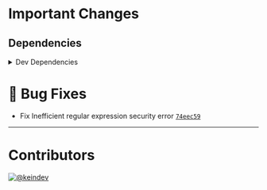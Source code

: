 # Important Changes

## Dependencies

<details>
<summary>Dev Dependencies</summary>

- Changed **[eslint-plugin-import](https://www.npmjs.com/package/eslint-plugin-import)** from `^2.25.4` to `^2.26.0`

</details>

# :bug: Bug Fixes

- Fix Inefficient regular expression security error [`74eec59`](https://github.com/keindev/codecolor.js/commit/74eec59bbd25fe0de9fa391c1eb5510f56f3e74b)

---

# Contributors

[![@keindev](https://avatars.githubusercontent.com/u/4527292?v=4&s=40)](https://github.com/keindev)
